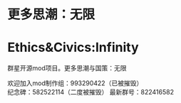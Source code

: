 # 更多思潮：无限
# Ethics&Civics:Infinity
群星开源mod项目。更多思潮与国策：无限

欢迎加入mod制作组：993290422（已被摧毁）  
纪念碑：582522114（二度被摧毁）
最新群号：822416582
